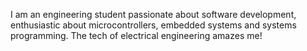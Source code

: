 I am an engineering student passionate about software development, enthusiastic about microcontrollers, embedded systems and systems programming. The tech of electrical engineering amazes me!

<!---
cmucheru/cmucheru is a ✨ special ✨ repository because its `README.md` (this file) appears on your GitHub profile.
You can click the P
